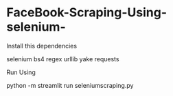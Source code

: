 # FaceBook-Scraping-Using-selenium-

Install this dependencies


selenium bs4 regex urllib yake requests

Run Using 


python -m streamlit run seleniumscraping.py

